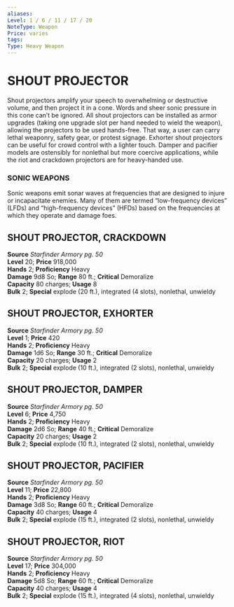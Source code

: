 ```yaml
---
aliases: 
Level: 1 / 6 / 11 / 17 / 20
NoteType: Weapon
Price: varies
tags: 
Type: Heavy Weapon
---
```

# SHOUT PROJECTOR
Shout projectors amplify your speech to overwhelming or destructive volume, and then project it in a cone. Words and sheer sonic pressure in this cone can’t be ignored. All shout projectors can be installed as armor upgrades (taking one upgrade slot per hand needed to wield the weapon), allowing the projectors to be used hands-free. That way, a user can carry lethal weaponry, safety gear, or protest signage. Exhorter shout projectors can be useful for crowd control with a lighter touch. Damper and pacifier models are ostensibly for nonlethal but more coercive applications, while the riot and crackdown projectors are for heavy-handed use.

### SONIC WEAPONS

Sonic weapons emit sonar waves at frequencies that are designed to injure or incapacitate enemies. Many of them are termed “low-frequency devices” (LFDs) and “high-frequency devices” (HFDs) based on the frequencies at which they operate and damage foes.  

##  SHOUT PROJECTOR, CRACKDOWN

**Source** _Starfinder Armory pg. 50_  
**Level** 20; **Price** 918,000  
**Hands** 2; **Proficiency** Heavy  
**Damage** 9d8 So; **Range** 80 ft.; **Critical** Demoralize  
**Capacity** 80 charges; **Usage** 8  
**Bulk** 2; **Special** explode (20 ft.), integrated (4 slots), nonlethal, unwieldy

##  SHOUT PROJECTOR, EXHORTER

**Source** _Starfinder Armory pg. 50_  
**Level** 1; **Price** 420  
**Hands** 2; **Proficiency** Heavy  
**Damage** 1d6 So; **Range** 30 ft.; **Critical** Demoralize  
**Capacity** 20 charges; **Usage** 2  
**Bulk** 2; **Special** explode (10 ft.), integrated (2 slots), nonlethal, unwieldy

##  SHOUT PROJECTOR, DAMPER

**Source** _Starfinder Armory pg. 50_  
**Level** 6; **Price** 4,750  
**Hands** 2; **Proficiency** Heavy  
**Damage** 2d6 So; **Range** 40 ft.; **Critical** Demoralize  
**Capacity** 20 charges; **Usage** 2  
**Bulk** 2; **Special** explode (10 ft.), integrated (2 slots), nonlethal, unwieldy

##  SHOUT PROJECTOR, PACIFIER

**Source** _Starfinder Armory pg. 50_  
**Level** 11; **Price** 22,800  
**Hands** 2; **Proficiency** Heavy  
**Damage** 3d8 So; **Range** 60 ft.; **Critical** Demoralize  
**Capacity** 40 charges; **Usage** 4  
**Bulk** 2; **Special** explode (15 ft.), integrated (2 slots), nonlethal, unwieldy

##  SHOUT PROJECTOR, RIOT

**Source** _Starfinder Armory pg. 50_  
**Level** 17; **Price** 304,000  
**Hands** 2; **Proficiency** Heavy  
**Damage** 5d8 So; **Range** 60 ft.; **Critical** Demoralize  
**Capacity** 40 charges; **Usage** 4  
**Bulk** 2; **Special** explode (15 ft.), integrated (4 slots), nonlethal, unwieldy